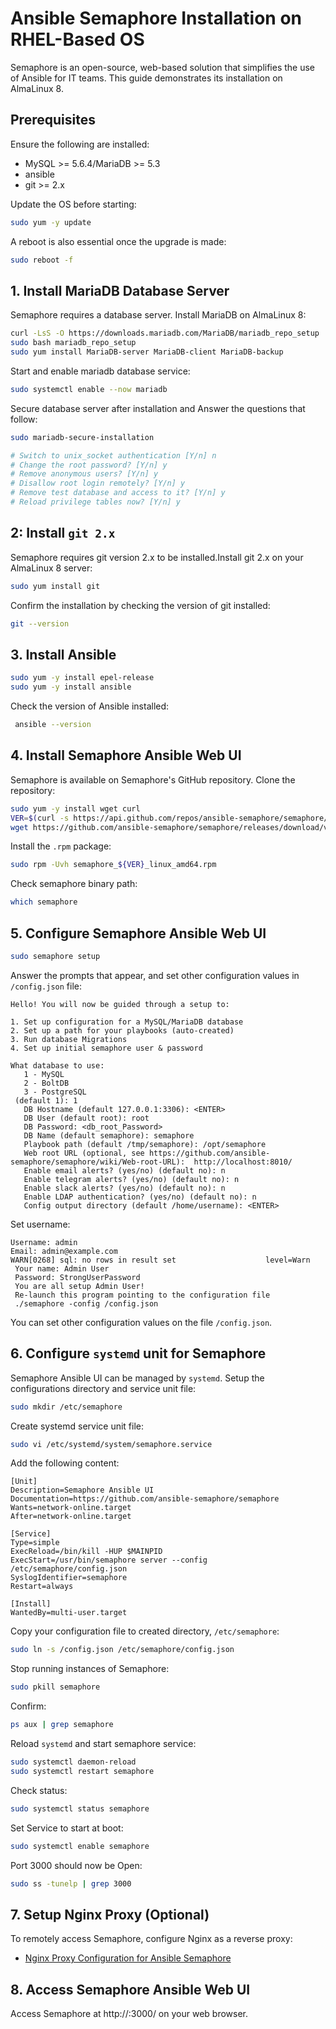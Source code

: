 # **Ansible Semaphore Installation on RHEL-Based OS**

Semaphore is an open-source, web-based solution that simplifies the use of Ansible for IT teams. This guide demonstrates its installation on AlmaLinux 8.

## **Prerequisites**

Ensure the following are installed:

- MySQL >= 5.6.4/MariaDB >= 5.3
- ansible
- git >= 2.x

Update the OS before starting:

```bash
sudo yum -y update
```

A reboot is also essential once the upgrade is made:

```bash
sudo reboot -f
```

## **1. Install MariaDB Database Server**

Semaphore requires a database server. Install MariaDB on AlmaLinux 8:

```bash
curl -LsS -O https://downloads.mariadb.com/MariaDB/mariadb_repo_setup
sudo bash mariadb_repo_setup
sudo yum install MariaDB-server MariaDB-client MariaDB-backup
```

Start and enable mariadb database service:

```bash
sudo systemctl enable --now mariadb
```

Secure database server after installation and Answer the questions that follow:

```bash
sudo mariadb-secure-installation

# Switch to unix_socket authentication [Y/n] n
# Change the root password? [Y/n] y
# Remove anonymous users? [Y/n] y
# Disallow root login remotely? [Y/n] y
# Remove test database and access to it? [Y/n] y
# Reload privilege tables now? [Y/n] y
```

## **2: Install `git 2.x`**

Semaphore requires git version 2.x to be installed.Install git 2.x on your AlmaLinux 8 server:

```bash
sudo yum install git
```
Confirm the installation by checking the version of git installed:

```bash
git --version
```

## **3. Install Ansible**

```bash
sudo yum -y install epel-release
sudo yum -y install ansible
```

Check the version of Ansible installed:

```bash
 ansible --version
```

## **4. Install Semaphore Ansible Web UI**

Semaphore is available on Semaphore's GitHub repository. Clone the repository:

```bash
sudo yum -y install wget curl
VER=$(curl -s https://api.github.com/repos/ansible-semaphore/semaphore/releases/latest|grep tag_name | cut -d '"' -f 4|sed 's/v//g')
wget https://github.com/ansible-semaphore/semaphore/releases/download/v${VER}/semaphore_${VER}_linux_amd64.rpm
```

Install the `.rpm` package:

```bash
sudo rpm -Uvh semaphore_${VER}_linux_amd64.rpm
```

Check semaphore binary path:

```bash
which semaphore
```

## **5. Configure Semaphore Ansible Web UI**

```bash
sudo semaphore setup
```

Answer the prompts that appear, and set other configuration values in `/config.json` file:

```
Hello! You will now be guided through a setup to:

1. Set up configuration for a MySQL/MariaDB database
2. Set up a path for your playbooks (auto-created)
3. Run database Migrations
4. Set up initial semaphore user & password

What database to use:
   1 - MySQL
   2 - BoltDB
   3 - PostgreSQL
 (default 1): 1
   DB Hostname (default 127.0.0.1:3306): <ENTER>
   DB User (default root): root
   DB Password: <db_root_Password>  
   DB Name (default semaphore): semaphore
   Playbook path (default /tmp/semaphore): /opt/semaphore
   Web root URL (optional, see https://github.com/ansible-semaphore/semaphore/wiki/Web-root-URL):  http://localhost:8010/
   Enable email alerts? (yes/no) (default no): n
   Enable telegram alerts? (yes/no) (default no): n
   Enable slack alerts? (yes/no) (default no): n
   Enable LDAP authentication? (yes/no) (default no): n
   Config output directory (default /home/username): <ENTER>
```

Set username:

```
Username: admin
Email: admin@example.com
WARN[0268] sql: no rows in result set                    level=Warn
 Your name: Admin User
 Password: StrongUserPassword 
 You are all setup Admin User!
 Re-launch this program pointing to the configuration file
 ./semaphore -config /config.json
```

You can set other configuration values on the file `/config.json`.

## **6. Configure `systemd` unit for Semaphore**

Semaphore Ansible UI can be managed by `systemd`. Setup the configurations directory and service unit file:

```bash
sudo mkdir /etc/semaphore
```

Create systemd service unit file:

```bash
sudo vi /etc/systemd/system/semaphore.service
```

Add the following content:

```
[Unit]
Description=Semaphore Ansible UI
Documentation=https://github.com/ansible-semaphore/semaphore
Wants=network-online.target
After=network-online.target

[Service]
Type=simple
ExecReload=/bin/kill -HUP $MAINPID
ExecStart=/usr/bin/semaphore server --config /etc/semaphore/config.json
SyslogIdentifier=semaphore
Restart=always

[Install]
WantedBy=multi-user.target
```

Copy your configuration file to created directory, `/etc/semaphore`:

```bash
sudo ln -s /config.json /etc/semaphore/config.json
```

Stop running instances of Semaphore:

```bash
sudo pkill semaphore
```

Confirm:

```bash
ps aux | grep semaphore
```

Reload `systemd` and start semaphore service:

```bash
sudo systemctl daemon-reload
sudo systemctl restart semaphore
```

Check status:

```bash
sudo systemctl status semaphore
```

Set Service to start at boot:

```bash
sudo systemctl enable semaphore
```

Port 3000 should now be Open:

```bash
sudo ss -tunelp | grep 3000
```

## **7. Setup Nginx Proxy (Optional)**

To remotely access Semaphore, configure Nginx as a reverse proxy: 

- [Nginx Proxy Configuration for Ansible Semaphore](/Docs/Ansible-Semaphore-Guides/Nginx-Proxy-Configuration-for-Ansible-Semaphore.md)

## **8. Access Semaphore Ansible Web UI**

Access Semaphore at http://<your-server-ip>:3000/ on your web browser.
